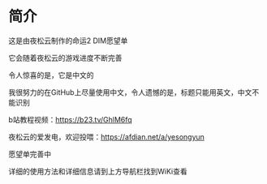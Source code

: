 # 简介
这是由夜松云制作的命运2 DIM愿望单

它会随着夜松云的游戏进度不断完善

令人惊喜的是，它是中文的

我很努力的在GitHub上尽量使用中文，令人遗憾的是，标题只能用英文，中文不能识别

b站教程视频：https://b23.tv/GhlM6fq

夜松云的爱发电，欢迎投喂：https://afdian.net/a/yesongyun

愿望单完善中

详细的使用方法和详细信息请到上方导航栏找到WiKi查看

